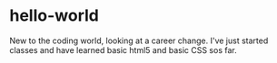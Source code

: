 # hello-world
New to the coding world, looking at a career change. I've just started classes and have learned basic html5 and basic CSS sos far. 
